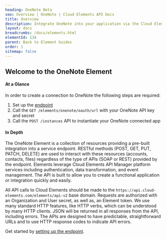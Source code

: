 ```yaml
---
heading: OneNote Beta
seo: Overview | OneNote | Cloud Elements API Docs
title: Overview
description: Integrate OneNote into your application via the Cloud Elements APIs.
layout: docs
breadcrumbs: /docs/elements.html
elementId: 134
parent: Back to Element Guides
order: 1
sitemap: false
---
```


## Welcome to the OneNote Element


#### At a Glance

In order to create a connection to OneNote the following steps are required:

1. Set up the [endpoint](onenote-endpoint-setup.html)
2. Call the `GET /elements/onenote/oauth/url` with your OneNote API key and secret
3. Call the `POST /instances` API to instantiate your OneNote connected app

#### In Depth

The OneNote Element is a collection of resources providing a pre-built integration into a service endpoint. RESTful methods (POST, GET, PUT, PATCH, DELETE) are used to interact with these resources (accounts, contacts, files) regardless of the type of APIs (SOAP or REST) provided by the endpoint. Elements leverage Cloud Elements API Manager platform services including authentication, data transformation, and event management.  The API is built to allow you to create a functional application or integration quickly and easily.

All API calls to Cloud Elements should be made to the `https://api.cloud-elements.com/elements/api-v2` base domain. Requests are authorized with an Organization and User secret, as well as, an Element token.  We use many standard HTTP features, like HTTP verbs, which can be understood by many HTTP clients. JSON will be returned in all responses from the API, including errors. The APIs are designed to have predictable, straightforward URLs and to use HTTP response codes to indicate API errors.

Get started by [setting up the endpoint](onenote-endpoint-setup.html).
